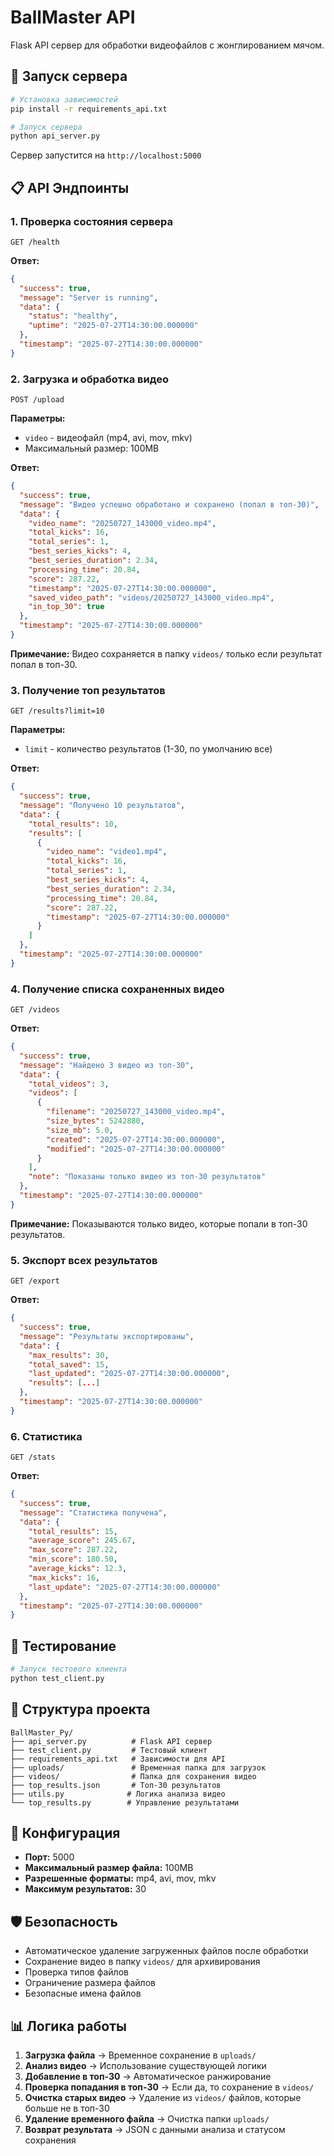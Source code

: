 # BallMaster API

Flask API сервер для обработки видеофайлов с жонглированием мячом.

## 🚀 Запуск сервера

```bash
# Установка зависимостей
pip install -r requirements_api.txt

# Запуск сервера
python api_server.py
```

Сервер запустится на `http://localhost:5000`

## 📋 API Эндпоинты

### 1. Проверка состояния сервера
```
GET /health
```

**Ответ:**
```json
{
  "success": true,
  "message": "Server is running",
  "data": {
    "status": "healthy",
    "uptime": "2025-07-27T14:30:00.000000"
  },
  "timestamp": "2025-07-27T14:30:00.000000"
}
```

### 2. Загрузка и обработка видео
```
POST /upload
```

**Параметры:**
- `video` - видеофайл (mp4, avi, mov, mkv)
- Максимальный размер: 100MB

**Ответ:**
```json
{
  "success": true,
  "message": "Видео успешно обработано и сохранено (попал в топ-30)",
  "data": {
    "video_name": "20250727_143000_video.mp4",
    "total_kicks": 16,
    "total_series": 1,
    "best_series_kicks": 4,
    "best_series_duration": 2.34,
    "processing_time": 20.84,
    "score": 287.22,
    "timestamp": "2025-07-27T14:30:00.000000",
    "saved_video_path": "videos/20250727_143000_video.mp4",
    "in_top_30": true
  },
  "timestamp": "2025-07-27T14:30:00.000000"
}
```

**Примечание:** Видео сохраняется в папку `videos/` только если результат попал в топ-30.

### 3. Получение топ результатов
```
GET /results?limit=10
```

**Параметры:**
- `limit` - количество результатов (1-30, по умолчанию все)

**Ответ:**
```json
{
  "success": true,
  "message": "Получено 10 результатов",
  "data": {
    "total_results": 10,
    "results": [
      {
        "video_name": "video1.mp4",
        "total_kicks": 16,
        "total_series": 1,
        "best_series_kicks": 4,
        "best_series_duration": 2.34,
        "processing_time": 20.84,
        "score": 287.22,
        "timestamp": "2025-07-27T14:30:00.000000"
      }
    ]
  },
  "timestamp": "2025-07-27T14:30:00.000000"
}
```

### 4. Получение списка сохраненных видео
```
GET /videos
```

**Ответ:**
```json
{
  "success": true,
  "message": "Найдено 3 видео из топ-30",
  "data": {
    "total_videos": 3,
    "videos": [
      {
        "filename": "20250727_143000_video.mp4",
        "size_bytes": 5242880,
        "size_mb": 5.0,
        "created": "2025-07-27T14:30:00.000000",
        "modified": "2025-07-27T14:30:00.000000"
      }
    ],
    "note": "Показаны только видео из топ-30 результатов"
  },
  "timestamp": "2025-07-27T14:30:00.000000"
}
```

**Примечание:** Показываются только видео, которые попали в топ-30 результатов.

### 5. Экспорт всех результатов
```
GET /export
```

**Ответ:**
```json
{
  "success": true,
  "message": "Результаты экспортированы",
  "data": {
    "max_results": 30,
    "total_saved": 15,
    "last_updated": "2025-07-27T14:30:00.000000",
    "results": [...]
  },
  "timestamp": "2025-07-27T14:30:00.000000"
}
```

### 6. Статистика
```
GET /stats
```

**Ответ:**
```json
{
  "success": true,
  "message": "Статистика получена",
  "data": {
    "total_results": 15,
    "average_score": 245.67,
    "max_score": 287.22,
    "min_score": 180.50,
    "average_kicks": 12.3,
    "max_kicks": 16,
    "last_update": "2025-07-27T14:30:00.000000"
  },
  "timestamp": "2025-07-27T14:30:00.000000"
}
```

## 🧪 Тестирование

```bash
# Запуск тестового клиента
python test_client.py
```

## 📁 Структура проекта

```
BallMaster_Py/
├── api_server.py          # Flask API сервер
├── test_client.py         # Тестовый клиент
├── requirements_api.txt   # Зависимости для API
├── uploads/               # Временная папка для загрузок
├── videos/                # Папка для сохранения видео
├── top_results.json       # Топ-30 результатов
├── utils.py              # Логика анализа видео
└── top_results.py        # Управление результатами
```

## 🔧 Конфигурация

- **Порт:** 5000
- **Максимальный размер файла:** 100MB
- **Разрешенные форматы:** mp4, avi, mov, mkv
- **Максимум результатов:** 30

## 🛡️ Безопасность

- Автоматическое удаление загруженных файлов после обработки
- Сохранение видео в папку `videos/` для архивирования
- Проверка типов файлов
- Ограничение размера файлов
- Безопасные имена файлов

## 📊 Логика работы

1. **Загрузка файла** → Временное сохранение в `uploads/`
2. **Анализ видео** → Использование существующей логики
3. **Добавление в топ-30** → Автоматическое ранжирование
4. **Проверка попадания в топ-30** → Если да, то сохранение в `videos/`
5. **Очистка старых видео** → Удаление из `videos/` файлов, которые больше не в топ-30
6. **Удаление временного файла** → Очистка папки `uploads/`
7. **Возврат результата** → JSON с данными анализа и статусом сохранения 